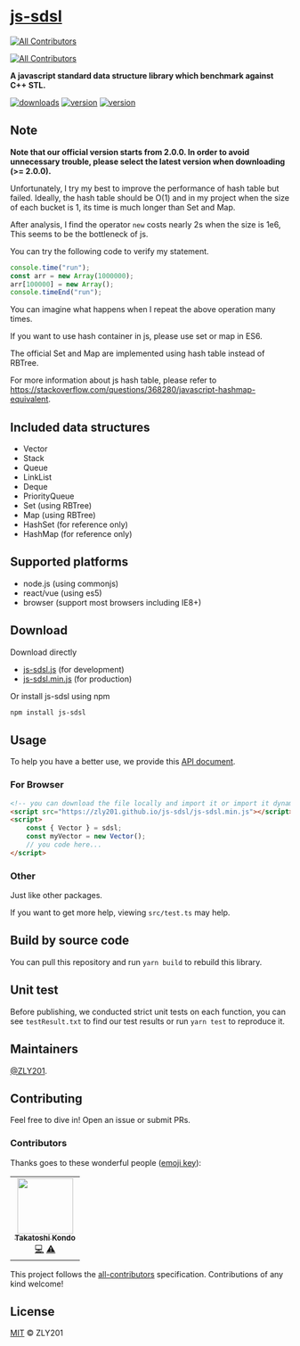 # [js-sdsl](https://github.com/ZLY201/js-sdsl)
<!-- ALL-CONTRIBUTORS-BADGE:START - Do not remove or modify this section -->
[![All Contributors](https://img.shields.io/badge/all_contributors-1-orange.svg?style=flat-square)](#contributors-)
<!-- ALL-CONTRIBUTORS-BADGE:END -->
<!-- ALL-CONTRIBUTORS-BADGE:START - Do not remove or modify this section -->
[![All Contributors](https://img.shields.io/badge/all_contributors-0-orange.svg?style=flat-square)](#contributors-)
<!-- ALL-CONTRIBUTORS-BADGE:END -->

**A javascript standard data structure library which benchmark against C++ STL.**

[![downloads](https://img.shields.io/npm/dm/js-sdsl)](https://www.npmjs.com/package/js-sdsl)
[![version](https://img.shields.io/npm/v/js-sdsl?color=blue)](https://www.npmjs.com/package/js-sdsl)
[![version](https://img.shields.io/npm/l/js-sdsl?color=%230969da)](https://github.com/ZLY201/js-sdsl/blob/main/LICENSE)

## Note

**Note that our official version starts from 2.0.0. In order to avoid unnecessary trouble, please select the latest
version when downloading (>= 2.0.0).**

Unfortunately, I try my best to improve the performance of hash table but failed. Ideally, the hash table should be O(1)
and in my project when the size of each bucket is 1, its time is much longer than Set and Map.

After analysis, I find the operator `new` costs nearly 2s when the size is 1e6, This seems to be the bottleneck of js.

You can try the following code to verify my statement.

```javascript
console.time("run");
const arr = new Array(1000000);
arr[100000] = new Array();
console.timeEnd("run");
```

You can imagine what happens when I repeat the above operation many times.

If you want to use hash container in js, please use set or map in ES6.

The official Set and Map are implemented using hash table instead of RBTree.

For more information about js hash table, please refer
to <https://stackoverflow.com/questions/368280/javascript-hashmap-equivalent>.

## Included data structures

- Vector
- Stack
- Queue
- LinkList
- Deque
- PriorityQueue
- Set (using RBTree)
- Map (using RBTree)
- HashSet (for reference only)
- HashMap (for reference only)

## Supported platforms

- node.js (using commonjs)
- react/vue (using es5)
- browser (support most browsers including IE8+)

## Download

Download directly

- [js-sdsl.js](https://zly201.github.io/js-sdsl/js-sdsl.js) (for development)
- [js-sdsl.min.js](https://zly201.github.io/js-sdsl/js-sdsl.min.js) (for production)

Or install js-sdsl using npm

```bash
npm install js-sdsl
```

## Usage

To help you have a better use, we provide this [API document](https://zly201.github.io/js-sdsl/index.html).

### For Browser

```html
<!-- you can download the file locally and import it or import it dynamically by using url. -->
<script src="https://zly201.github.io/js-sdsl/js-sdsl.min.js"></script>
<script>
    const { Vector } = sdsl;
    const myVector = new Vector();
    // you code here...
</script>
```

### Other

Just like other packages.

If you want to get more help, viewing `src/test.ts` may help.

## Build by source code

You can pull this repository and run `yarn build` to rebuild this library.

## Unit test

Before publishing, we conducted strict unit tests on each function, you can see `testResult.txt` to find our test
results or run `yarn test` to reproduce it.

## Maintainers

[@ZLY201](https://github.com/ZLY201).

## Contributing

Feel free to dive in! Open an issue or submit PRs.

### Contributors

Thanks goes to these wonderful people ([emoji key](https://allcontributors.org/docs/en/emoji-key)):

<!-- ALL-CONTRIBUTORS-LIST:START - Do not remove or modify this section -->
<!-- prettier-ignore-start -->
<!-- markdownlint-disable -->
<table>
  <tr>
    <td align="center"><a href="https://www.linkedin.com/in/takatoshi-kondo-02a91410/"><img src="https://avatars.githubusercontent.com/u/275959?v=4?s=100" width="100px;" alt=""/><br /><sub><b>Takatoshi Kondo</b></sub></a><br /><a href="https://github.com/ZLY201/js-sdsl/commits?author=redboltz" title="Code">💻</a> <a href="https://github.com/ZLY201/js-sdsl/commits?author=redboltz" title="Tests">⚠️</a></td>
  </tr>
</table>

<!-- markdownlint-restore -->
<!-- prettier-ignore-end -->

<!-- ALL-CONTRIBUTORS-LIST:END -->

This project follows the [all-contributors](https://github.com/all-contributors/all-contributors) specification. Contributions of any kind welcome!

## License

[MIT](https://github.com/ZLY201/js-sdsl/blob/main/LICENSE) © ZLY201
